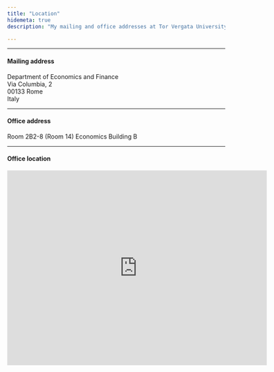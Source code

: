 ```yaml
---
title: "Location"
hidemeta: true
description: "My mailing and office addresses at Tor Vergata University of Rome"

---
```


---

#### Mailing address

Department of Economics and Finance  
Via Columbia, 2  
00133 Rome  
Italy

---

#### Office address

Room  2B2-8 (Room 14) 
Economics Building B

---

#### Office location

<iframe src="https://www.google.com/maps/embed?pb=!1m18!1m12!1m3!1d3567.7843777651715!2d12.626054115486534!3d41.852758818388274!2m3!1f0!2f0!3f0!3m2!1i1024!2i768!4f13.1!3m3!1m2!1s0x132587ff793c0479%3A0x387777ad638bda76!2sFacolt%C3%A0%20di%20Economia%20-%20Universit%C3%A0%20di%20Roma%20Tor%20Vergata!5e1!3m2!1sit!2sit!4v1700777925669!5m2!1sit!2sit" width="600" height="450" style="border:0;" allowfullscreen="" loading="lazy" referrerpolicy="no-referrer-when-downgrade"></iframe>
